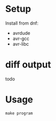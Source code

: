 # Setup

Install from dnf:
- avrdude
- avr-gcc
- avr-libc

# diff output

todo

# Usage

```make program```
